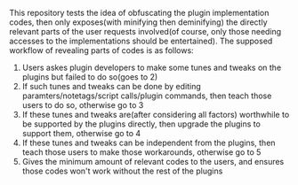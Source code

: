 This repository tests the idea of obfuscating the plugin implementation codes, then only exposes(with minifying then deminifying) the directly relevant parts of the user requests involved(of course, only those needing accesses to the implementations should be entertained).
The supposed workflow of revealing parts of codes is as follows:
1. Users askes plugin developers to make some tunes and tweaks on the plugins but failed to do so(goes to 2)
2. If such tunes and tweaks can be done by editing paramters/notetags/script calls/plugin commands, then teach those users to do so, otherwise go to 3
3. If these tunes and tweaks are(after considering all factors) worthwhile to be supported by the plugins directly, then upgrade the plugins to support them, otherwise go to 4
4. If these tunes and tweaks can be independent from the plugins, then teach those users to make those workarounds, otherwise go to 5
5. Gives the minimum amount of relevant codes to the users, and ensures those codes won't work without the rest of the plugins
